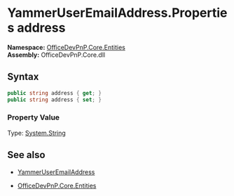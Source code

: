 # YammerUserEmailAddress.Properties address
**Namespace:** [OfficeDevPnP.Core.Entities](OfficeDevPnP.Core.Entities.md)  
**Assembly:** OfficeDevPnP.Core.dll  
## Syntax
```C#
public string address { get; }
public string address { set; }
```

### Property Value
Type: [System.String](System.String.md) 

## See also
- [YammerUserEmailAddress](YammerUserEmailAddress.md) 

- [OfficeDevPnP.Core.Entities](OfficeDevPnP.Core.Entities.md)
